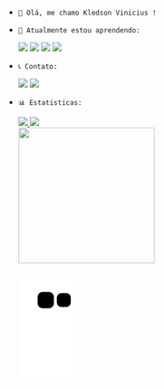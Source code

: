 <link rel="stylesheet" href="https://cdn.jsdelivr.net/gh/devicons/devicon@v2.15.1/devicon.min.css">

  -     👋 Olá, me chamo Kledson Vinicius ! 

-     🌱 Atualmente estou aprendendo:
     <div>
        <img src="https://cdn.jsdelivr.net/gh/devicons/devicon/icons/nodejs/nodejs-original.svg" width='50' weight='50'/>  <img src="https://cdn.jsdelivr.net/gh/devicons/devicon/icons/git/git-original.svg" width='50' weight='50'/>  <img src="https://cdn.jsdelivr.net/gh/devicons/devicon/icons/mysql/mysql-original-wordmark.svg" width='50' weight='50'/>  <img src="https://cdn.jsdelivr.net/gh/devicons/devicon/icons/mongodb/mongodb-plain-wordmark.svg" width='50' weight='50'/>

    </div>


-     📞 Contato:
    <div>
      <a href="https://www.instagram.com/kledson.vinicius/" target="_blank">
      <img src="https://img.shields.io/badge/-Instagram-%23E4405F?style=for-the-badge&logo=instagram&logoColor=white" target="_blank"></a>
      <a href="https://www.linkedin.com/in/kledson-vinicius-009b66228/" target="_blank">
      <img src="https://img.shields.io/badge/-LinkedIn-%230077B5?style=for-the-badge&logo=linkedin&logoColor=white" target="_blank"></a>   
    </div>


-     📊 Estatisticas: 
    <div>
    <a href="https://github.com/KledsonV">
    <img height="180em" src="https://github-readme-stats.vercel.app/api/top-langs/?username=KledsonV&exclude_repo=github-readme-stats,anuraghazra.github.io&hide=Handlebars,css"/>
    <img height="180em" src="https://github-readme-stats.vercel.app/api?username=KledsonV&show_icons=true&theme=dracula&include_all_commits=true&count_private=true"/>
    </div>
  
  
  <img src="https://media.tenor.com/gQf-Nf3he8cAAAAd/cat-typing.gif" width="240" height="240" />
  
  ![Snake animation](https://github.com/KledsonV/KledsonV/blob/output/github-contribution-grid-snake.svg)
